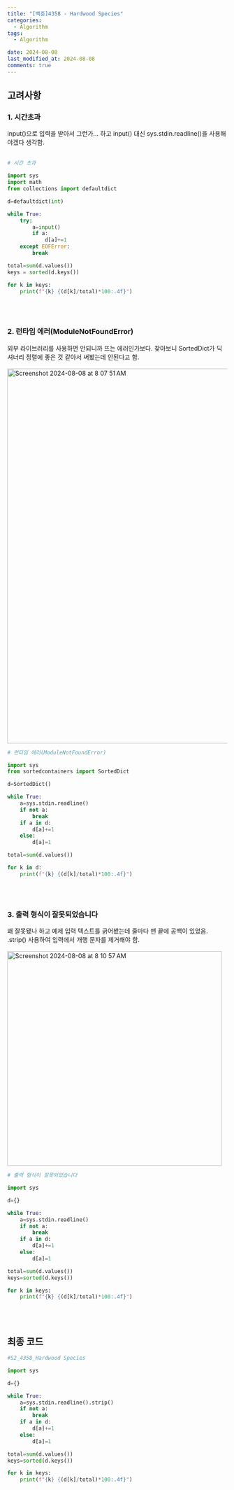 ```yaml
---
title: "[백준]4358 - Hardwood Species"
categories:
  - Algorithm
tags:
  - Algorithm

date: 2024-08-08
last_modified_at: 2024-08-08
comments: true
---
```

## 고려사항
### 1. 시간초과<br/>
input()으로 입력을 받아서 그런가... 하고 input() 대신 sys.stdin.readline()을 사용해야겠다 생각함.<br/><br/>
```python
# 시간 초과

import sys
import math
from collections import defaultdict

d=defaultdict(int)

while True:
    try:
        a=input()
        if a:
            d[a]+=1
    except EOFError:
        break

total=sum(d.values())
keys = sorted(d.keys())

for k in keys:
    print(f"{k} {(d[k]/total)*100:.4f}")
```

<br/><br/>
### 2. 런타임 에러(ModuleNotFoundError)<br/>
외부 라이브러리를 사용하면 안되니까 뜨는 에러인가보다. 찾아보니 SortedDict가 딕셔너리 정렬에 좋은 것 같아서 써봤는데 안된다고 함.<br/><br/><img width="857" alt="Screenshot 2024-08-08 at 8 07 51 AM" src="https://github.com/user-attachments/assets/c1d156e3-66e5-40b9-93d6-8dc90a61a864">

```python
# 런타임 에러(ModuleNotFoundError)

import sys
from sortedcontainers import SortedDict

d=SortedDict()

while True:
    a=sys.stdin.readline()
    if not a:
        break
    if a in d:
        d[a]+=1
    else:
        d[a]=1

total=sum(d.values())

for k in d:
    print(f"{k} {(d[k]/total)*100:.4f}")
```

<br/><br/>
### 3. 출력 형식이 잘못되었습니다	<br/>
왜 잘못됐나 하고 예제 입력 텍스트를 긁어봤는데 줄마다 맨 끝에 공백이 있었음. .strip() 사용하여 입력에서 개행 문자를 제거해야 함. <br/><br/><img width="491" alt="Screenshot 2024-08-08 at 8 10 57 AM" src="https://github.com/user-attachments/assets/6adbc409-05aa-428e-923d-0f6ddd0aa494">

```python
# 출력 형식이 잘못되었습니다

import sys

d={}

while True:
    a=sys.stdin.readline()
    if not a:
        break
    if a in d:
        d[a]+=1
    else:
        d[a]=1

total=sum(d.values())
keys=sorted(d.keys())

for k in keys:
    print(f"{k} {(d[k]/total)*100:.4f}")
```
 
 
 <br/><br/>
## 최종 코드 
```python
#S2_4358_Hardwood Species

import sys

d={}

while True:
    a=sys.stdin.readline().strip()
    if not a:
        break
    if a in d:
        d[a]+=1
    else:
        d[a]=1

total=sum(d.values())
keys=sorted(d.keys())

for k in keys:
    print(f"{k} {(d[k]/total)*100:.4f}")
```





